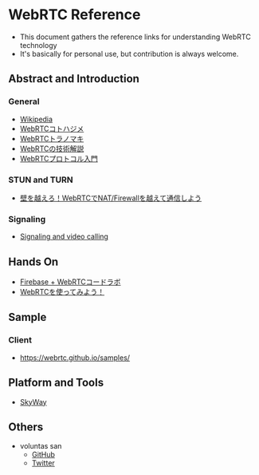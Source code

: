# WebRTC Reference
- This document gathers the reference links for understanding WebRTC technology
- It's basically for personal use, but contribution is always welcome.

## Abstract and Introduction

### General
- [Wikipedia](https://ja.wikipedia.org/wiki/WebRTC)
- [WebRTCコトハジメ](https://qiita.com/yusuke84/items/286f569d110daede721e)
- [WebRTCトラノマキ](https://webrtc.shiguredo.jp/index.html)
- [WebRTCの技術解説](https://www.slideshare.net/nttwestcon/20140805-technical-descriptionofwebrtcpublicedition)
- [WebRTCプロトコル入門](https://developer.mozilla.org/ja/docs/Web/API/WebRTC_API/Protocols)

### STUN and TURN
- [壁を越えろ！WebRTCでNAT/Firewallを越えて通信しよう](https://html5experts.jp/mganeko/5554/)

### Signaling
- [Signaling and video calling](https://developer.mozilla.org/en-US/docs/Web/API/WebRTC_API/Signaling_and_video_calling)


## Hands On
- [Firebase + WebRTCコードラボ](https://webrtc.org/getting-started/firebase-rtc-codelab)
- [WebRTCを使ってみよう！](https://html5experts.jp/series/webrtc-beginner/)

## Sample

### Client
- https://webrtc.github.io/samples/

## Platform and Tools
- [SkyWay](https://webrtc.ecl.ntt.com/)

## Others
- voluntas san
    - [GitHub](https://gist.github.com/voluntas)
    - [Twitter](https://twitter.com/voluntas)



